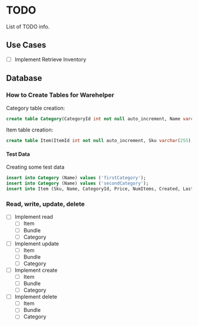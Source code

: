 # TODO

List of TODO info.

## Use Cases

- [ ] Implement Retrieve Inventory

## Database

### How to Create Tables for Warehelper

Category table creation:

```sql
create table Category(CategoryId int not null auto_increment, Name varchar(255), primary key (CategoryId));
```

Item table creation:

```sql
create table Item(ItemId int not null auto_increment, Sku varchar(255), Name varchar(255), CategoryId int, Price double(20, 2), NumItems int, Created Date, LastModified Date, SellWithinNumDays int, LowInventoryThreshold int, PromotionPercentOff double(20,2), primary key (ItemId), foreign key (CategoryId) references Category(CategoryId));
```

#### Test Data

Creating some test data

```sql
insert into Category (Name) values ('firstCategory');
insert into Category (Name) values ('secondCategory');
insert into Item (Sku, Name, CategoryId, Price, NumItems, Created, LastModified, SellWithinNumDays, LowInventoryThreshold, PromotionPercentOff) values ('234sku', 'shirt', 1, 20.45, 20, "2017-6-16", "2018-1-23", 1, 2, 0.3);
```

### Read, write, update, delete

- [ ] Implement read
  - [ ] Item
  - [ ] Bundle
  - [ ] Category
- [ ] Implement update
  - [ ] Item
  - [ ] Bundle
  - [ ] Category
- [ ] Implement create
  - [ ] Item
  - [ ] Bundle
  - [ ] Category
- [ ] Implement delete
  - [ ] Item
  - [ ] Bundle
  - [ ] Category
